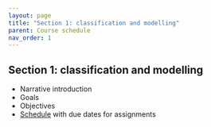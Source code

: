 ```yaml
---
layout: page
title: "Section 1: classification and modelling"
parent: Course schedule
nav_order: 1
---
```



## Section 1: classification and modelling

- Narrative introduction
- Goals
- Objectives
- [Schedule](./schedule/) with due dates for assignments
